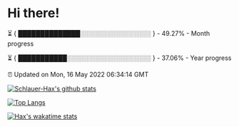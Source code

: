 # Hi there!

⏳ { ██████████████░░░░░░░░░░░░░░░░ } - 49.27% - Month progress

⏳ { ███████████░░░░░░░░░░░░░░░░░░░ } - 37.06% - Year progress

⏰ Updated on Mon, 16 May 2022 06:34:14 GMT


[![Schlauer-Hax's github stats](https://github-readme-stats.vercel.app/api?username=Schlauer-Hax&show_icons=true&theme=dark&count_private=true)](https://github.com/Schlauer-Hax)


[![Top Langs](https://github-readme-stats.vercel.app/api/top-langs/?username=Schlauer-Hax&layout=compact&theme=dark)](https://github.com/Schlauer-Hax?tab=repositories)


[![Hax's wakatime stats](https://github-readme-stats.vercel.app/api/wakatime?username=Hax&theme=dark)](https://wakatime.com/@Hax)

